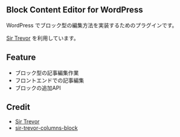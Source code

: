 ## Block Content Editor for WordPress 

WordPress でブロック型の編集方法を実装するためのプラグインです。

[Sir Trevor](https://github.com/madebymany/sir-trevor-js) を利用しています。

## Feature

* ブロック型の記事編集作業
* フロントエンドでの記事編集
* ブロックの追加API

## Credit 

* [Sir Trevor](https://github.com/madebymany/sir-trevor-js)
* [sir-trevor-columns-block](https://github.com/e1himself/sir-trevor-columns-block)


